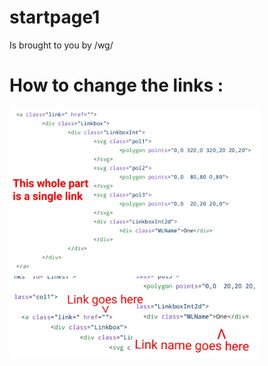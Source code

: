 # startpage1
Is brought to you by /wg/
# How to change the links :
<img src="https://github.com/4d617474/startpage1/blob/master/pixlr.jpg?raw=true" width="400px">

